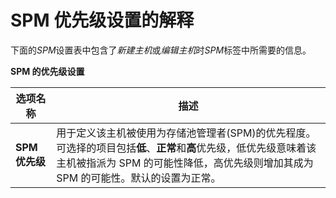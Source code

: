 # SPM 优先级设置的解释

下面的*SPM*设置表中包含了*新建主机*或*编辑主机*时*SPM*标签中所需要的信息。

**SPM 的优先级设置**

|选项名称|描述|
|--------|----|
|**SPM 优先级**|用于定义该主机被使用为存储池管理者(SPM)的优先程度。可选择的项目包括**低**、**正常**和**高**优先级，低优先级意味着该主机被指派为 SPM 的可能性降低，高优先级则增加其成为 SPM 的可能性。默认的设置为正常。|
